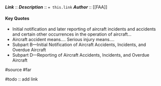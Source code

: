 ***Link***      :: 
***Description***      :: `= this.link`
***Author*** :: [[FAA]]

#### Key Quotes
* Initial notification and later reporting of aircraft incidents and accidents and certain other occurrences in the operation of aircraft...
* Aircraft accident means.... Serious injury means....
* Subpart B—Initial Notification of Aircraft Accidents, Incidents, and Overdue Aircraft
* Subpart D—Reporting of Aircraft Accidents, Incidents, and Overdue Aircraft

#source #far

#todo :: add link